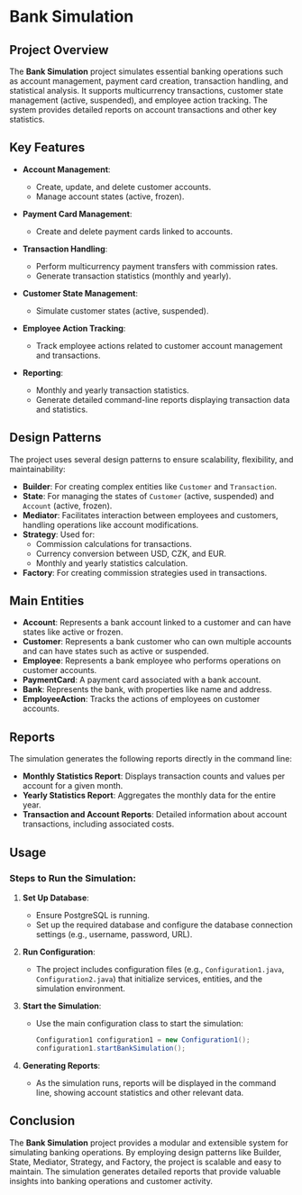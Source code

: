 # Bank Simulation

## Project Overview
The **Bank Simulation** project simulates essential banking operations such as account management, payment card creation, transaction handling, and statistical analysis. It supports multicurrency transactions, customer state management (active, suspended), and employee action tracking. The system provides detailed reports on account transactions and other key statistics.

## Key Features
- **Account Management**:
  - Create, update, and delete customer accounts.
  - Manage account states (active, frozen).
  
- **Payment Card Management**:
  - Create and delete payment cards linked to accounts.
  
- **Transaction Handling**:
  - Perform multicurrency payment transfers with commission rates.
  - Generate transaction statistics (monthly and yearly).
  
- **Customer State Management**:
  - Simulate customer states (active, suspended).
  
- **Employee Action Tracking**:
  - Track employee actions related to customer account management and transactions.

- **Reporting**:
  - Monthly and yearly transaction statistics.
  - Generate detailed command-line reports displaying transaction data and statistics.

## Design Patterns
The project uses several design patterns to ensure scalability, flexibility, and maintainability:
- **Builder**: For creating complex entities like `Customer` and `Transaction`.
- **State**: For managing the states of `Customer` (active, suspended) and `Account` (active, frozen).
- **Mediator**: Facilitates interaction between employees and customers, handling operations like account modifications.
- **Strategy**: Used for:
  - Commission calculations for transactions.
  - Currency conversion between USD, CZK, and EUR.
  - Monthly and yearly statistics calculation.
- **Factory**: For creating commission strategies used in transactions.

## Main Entities
- **Account**: Represents a bank account linked to a customer and can have states like active or frozen.
- **Customer**: Represents a bank customer who can own multiple accounts and can have states such as active or suspended.
- **Employee**: Represents a bank employee who performs operations on customer accounts.
- **PaymentCard**: A payment card associated with a bank account.
- **Bank**: Represents the bank, with properties like name and address.
- **EmployeeAction**: Tracks the actions of employees on customer accounts.

## Reports
The simulation generates the following reports directly in the command line:
- **Monthly Statistics Report**: Displays transaction counts and values per account for a given month.
- **Yearly Statistics Report**: Aggregates the monthly data for the entire year.
- **Transaction and Account Reports**: Detailed information about account transactions, including associated costs.

## Usage

### Steps to Run the Simulation:

1. **Set Up Database**:
   - Ensure PostgreSQL is running.
   - Set up the required database and configure the database connection settings (e.g., username, password, URL).

2. **Run Configuration**:
   - The project includes configuration files (e.g., `Configuration1.java`, `Configuration2.java`) that initialize services, entities, and the simulation environment.

3. **Start the Simulation**:
   - Use the main configuration class to start the simulation:
     ```java
     Configuration1 configuration1 = new Configuration1();
     configuration1.startBankSimulation();
     ```

4. **Generating Reports**:
   - As the simulation runs, reports will be displayed in the command line, showing account statistics and other relevant data.

## Conclusion
The **Bank Simulation** project provides a modular and extensible system for simulating banking operations. By employing design patterns like Builder, State, Mediator, Strategy, and Factory, the project is scalable and easy to maintain. The simulation generates detailed reports that provide valuable insights into banking operations and customer activity.
